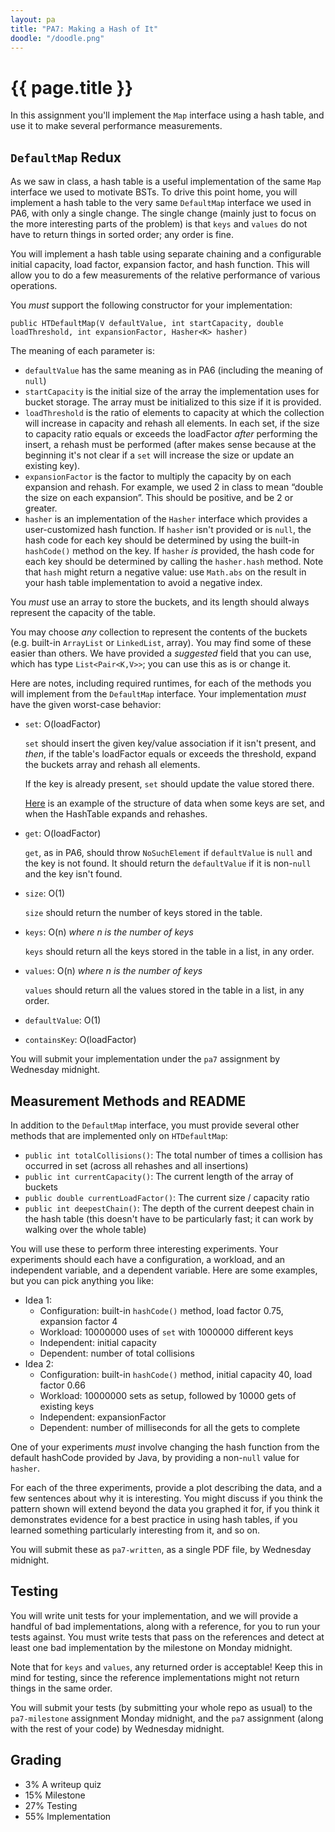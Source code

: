 ```yaml
---
layout: pa
title: "PA7: Making a Hash of It"
doodle: "/doodle.png"
---
```


<h1>{{ page.title }}</h1>

In this assignment you'll implement the `Map` interface using a hash table,
and use it to make several performance measurements.

## `DefaultMap` Redux

As we saw in class, a hash table is a useful implementation of the same `Map`
interface we used to motivate BSTs. To drive this point home, you will
implement a hash table to the very same `DefaultMap` interface we used in
PA6, with only a single change. The single change (mainly just to focus on
the more interesting parts of the problem) is that `keys` and `values` do not
have to return things in sorted order; any order is fine.

You will implement a hash table using separate chaining and a
configurable initial capacity, load factor, expansion factor, and hash
function. This will allow you to do a few measurements of the relative
performance of various operations.

You _must_ support the following constructor for your implementation:

```
public HTDefaultMap(V defaultValue, int startCapacity, double loadThreshold, int expansionFactor, Hasher<K> hasher)
```

The meaning of each parameter is:

- `defaultValue` has the same meaning as in PA6 (including the meaning of
  `null`)
- `startCapacity` is the initial size of the array the implementation uses for
  bucket storage. The array must be initialized to this size if it is provided.
- `loadThreshold` is the ratio of elements to capacity at which the collection
  will increase in capacity and rehash all elements. In each set, if the size
  to capacity ratio equals or exceeds the loadFactor _after_ performing the
  insert, a rehash must be performed (after makes sense because at the
  beginning it's not clear if a `set` will increase the size or update an
  existing key).
- `expansionFactor` is the factor to multiply the capacity by on each expansion
  and rehash. For example, we used 2 in class to mean “double the size on each
  expansion”. This should be positive, and be 2 or greater.
- `hasher` is an implementation of the `Hasher` interface which provides a
  user-customized hash function. If `hasher` isn't provided or is `null`, the
  hash code for each key should be determined by using the built-in
  `hashCode()` method on the key. If `hasher` _is_ provided, the hash code for
  each key should be determined by calling the `hasher.hash` method. Note that
  `hash` might return a negative value: use `Math.abs` on the result in your
  hash table implementation to avoid a negative index.

You _must_ use an array to store the buckets, and its length should always
represent the capacity of the table.

You may choose _any_ collection to represent the contents of the buckets
(e.g. built-in `ArrayList` or `LinkedList`, array). You may find some of
these easier than others. We have provided a _suggested_ field that you can
use, which has type `List<Pair<K,V>>`; you can use this as is or change it.

Here are notes, including required runtimes, for each of the methods you will
implement from the `DefaultMap` interface. Your implementation _must_ have
the given worst-case behavior:

- `set`: O(loadFactor)

  `set` should insert the given key/value association if it isn't present, and
  _then_, if the table's loadFactor equals or exceeds the threshold, expand the buckets
  array and rehash all elements.

  If the key is already present, `set` should update the value stored there.
  
  
  [Here](pa7.png) is an example of the structure of data when some keys are set, and when the HashTable expands and rehashes.

- `get`: O(loadFactor)


  `get`, as in PA6, should throw `NoSuchElement` if `defaultValue` is `null`
  and the key is not found. It should return the `defaultValue` if it is
  non-`null` and the key isn't found.
- `size`: O(1)

   `size` should return the number of keys stored in the table.
- `keys`: O(n) _where n is the number of keys_

  `keys` should return all the keys stored in the table in a list, in any
  order.
- `values`: O(n) _where n is the number of keys_

  `values` should return all the values stored in the table in a list, in any
  order.
- `defaultValue`: O(1)
- `containsKey`: O(loadFactor)

You will submit your implementation under the `pa7` assignment by Wednesday
midnight.

## Measurement Methods and README

In addition to the `DefaultMap` interface, you must provide several other
methods that are implemented only on `HTDefaultMap`:

- `public int totalCollisions()`: The total number of times a collision
has occurred in set (across all rehashes and all insertions)
- `public int currentCapacity()`: The current length of the array of buckets
- `public double currentLoadFactor()`: The current size / capacity ratio
- `public int deepestChain()`: The depth of the current deepest chain in the
hash table (this doesn't have to be particularly fast; it can work by walking
over the whole table)

You will use these to perform three interesting experiments. Your experiments
should each have a configuration, a workload, and an independent variable,
and a dependent variable. Here are some examples, but you can pick anything
you like:

- Idea 1:
    - Configuration: built-in `hashCode()` method, load factor 0.75, expansion factor 4
    - Workload: 10000000 uses of `set` with 1000000 different keys
    - Independent: initial capacity
    - Dependent: number of total collisions
- Idea 2:
    - Configuration: built-in `hashCode()` method, initial capacity 40, load factor 0.66
    - Workload: 10000000 sets as setup, followed by 10000 gets of existing keys
    - Independent: expansionFactor
    - Dependent: number of milliseconds for all the gets to complete

One of your experiments _must_ involve changing the hash function from the
default hashCode provided by Java, by providing a non-`null` value for
`hasher`.

For each of the three experiments, provide a plot describing the data, and a
few sentences about why it is interesting. You might discuss if you think the
pattern shown will extend beyond the data you graphed it for, if you think it
demonstrates evidence for a best practice in using hash tables, if you
learned something particularly interesting from it, and so on.

You will submit these as `pa7-written`, as a single PDF file, by Wednesday
midnight.

## Testing

You will write unit tests for your implementation, and we will provide a
handful of bad implementations, along with a reference, for you to run your
tests against. You must write tests that pass on the references and detect at
least one bad implementation by the milestone on Monday midnight.

Note that for `keys` and `values`, any returned order is acceptable! Keep
this in mind for testing, since the reference implementations might not
return things in the same order.

You will submit your tests (by submitting your whole repo as usual) to the
`pa7-milestone` assignment Monday midnight, and the `pa7` assignment (along
with the rest of your code) by Wednesday midnight.

## Grading

- 3% A writeup quiz
- 15% Milestone
- 27% Testing
- 55% Implementation
